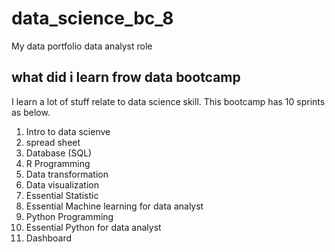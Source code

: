 # data_science_bc_8
My data portfolio data analyst role 

## what did i learn frow data bootcamp
I learn a lot of stuff relate to data science skill. This bootcamp has 10 sprints as below.
1. Intro to data scienve
2. spread sheet
3. Database (SQL)
4. R Programming
5. Data transformation
6. Data visualization
7. Essential Statistic
8. Essential Machine learning for data analyst
9. Python Programming
10. Essential Python for data analyst
11. Dashboard
